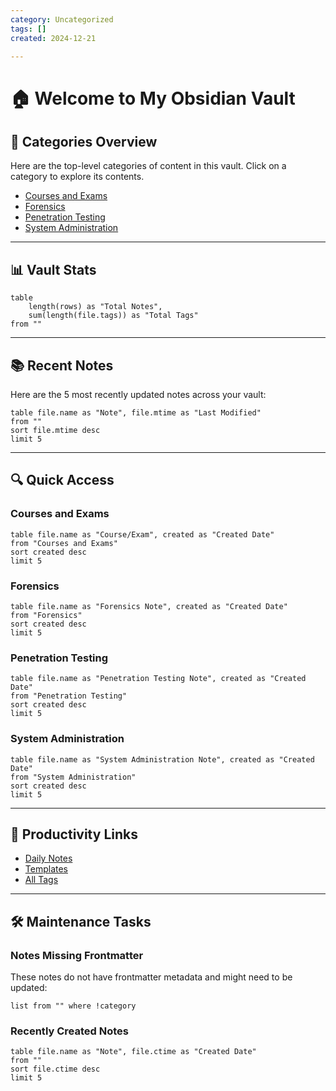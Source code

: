 ```yaml
---
category: Uncategorized
tags: []
created: 2024-12-21

---
```

# 🏠 Welcome to My Obsidian Vault

## 📂 Categories Overview
Here are the top-level categories of content in this vault. Click on a category to explore its contents.

- [Courses and Exams](Courses%20and%20Exams)
- [Forensics](Forensics)
- [Penetration Testing](Penetration%20Testing)
- [System Administration](System%20Administration)

---

## 📊 Vault Stats
```dataview
table
    length(rows) as "Total Notes",
    sum(length(file.tags)) as "Total Tags"
from ""
```

---

## 📚 Recent Notes
Here are the 5 most recently updated notes across your vault:

```dataview
table file.name as "Note", file.mtime as "Last Modified"
from ""
sort file.mtime desc
limit 5
```

---

## 🔍 Quick Access
### Courses and Exams
```dataview
table file.name as "Course/Exam", created as "Created Date"
from "Courses and Exams"
sort created desc
limit 5
```

### Forensics
```dataview
table file.name as "Forensics Note", created as "Created Date"
from "Forensics"
sort created desc
limit 5
```

### Penetration Testing
```dataview
table file.name as "Penetration Testing Note", created as "Created Date"
from "Penetration Testing"
sort created desc
limit 5
```

### System Administration
```dataview
table file.name as "System Administration Note", created as "Created Date"
from "System Administration"
sort created desc
limit 5
```

---

## 🚀 Productivity Links
- [Daily Notes](obsidian://daily)
- [Templates](Templates)
- [All Tags](#tags)

---

## 🛠️ Maintenance Tasks
### Notes Missing Frontmatter
These notes do not have frontmatter metadata and might need to be updated:
```dataview
list from "" where !category
```

### Recently Created Notes
```dataview
table file.name as "Note", file.ctime as "Created Date"
from ""
sort file.ctime desc
limit 5
```
